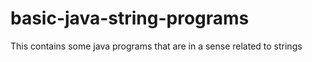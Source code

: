 # basic-java-string-programs
This contains some java programs that are in a sense related to strings
